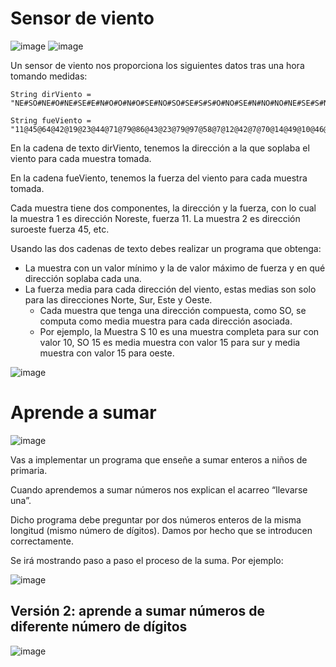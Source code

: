 # Sensor de viento

![image](https://github.com/profeMelola/Programacion-04-2023-24/assets/91023374/a674475b-287d-45bf-b628-d0a8343f0a1e) ![image](https://github.com/profeMelola/Programacion-04-2023-24/assets/91023374/1da16629-0aff-4e81-a1a0-139b6c27f556)



Un sensor de viento nos proporciona los siguientes datos tras una hora tomando medidas:
```
String dirViento = "NE#SO#NE#O#NE#SE#E#N#O#O#N#O#SE#NO#SO#SE#S#S#O#NO#SE#N#NO#NO#NE#SE#S#NO#O#SE#NO#SE#NE#E#NE#NE#SE#NO#SO#E#NE#S#NO#NE#SO#N#NE#SE#SO#NE#S#SE#NO#N#NE#NO#NO#SO#SE#N#NO#NE#N#E#O#E#O#N#NO#N#S#SO#SE#O#NE#N#NO#S#E#SE#NO#SE#E#S#NO#N#SE#SE#SO#NE#N#N#S#SE#S#O#N#SO#O#SE";

String fueViento = "11@45@64@42@19@23@44@71@79@86@43@23@79@97@58@7@12@42@7@70@14@49@10@46@97@60@50@92@60@78@8@64@54@85@14@4@77@7@22@6@58@61@5@3@23@27@41@36@55@91@4@21@49@41@36@55@11@52@38@69@83@20@66@100@88@57@54@30@61@15@78@49@63@89@47@7@2@40@82@78@6@54@100@85@34@16@97@99@69@11@93@65@26@95@78@75@42@55@30@92";

```

En la cadena de texto dirViento, tenemos la dirección a la que soplaba el viento para cada muestra tomada.

En la cadena fueViento, tenemos la fuerza del viento para cada muestra tomada.

Cada muestra tiene dos componentes, la dirección y la fuerza, con lo cual la muestra 1 es dirección Noreste, fuerza 11. La muestra 2 es dirección suroeste fuerza 45, etc.

Usando las dos cadenas de texto debes realizar un programa que obtenga:

- La muestra con un valor mínimo y la de valor máximo de fuerza y en qué dirección soplaba cada una.
- La fuerza media para cada dirección del viento, estas medias son solo para las direcciones Norte, Sur, Este y Oeste.
    - Cada muestra que tenga una dirección compuesta, como SO, se computa como media muestra para cada dirección asociada.
    - Por ejemplo, la Muestra S 10 es una muestra completa para sur con valor 10, SO 15 es media muestra con valor 15 para sur y media muestra con valor 15 para oeste.
 
![image](https://github.com/profeMelola/Programacion-04-2023-24/assets/91023374/80072f5d-c42b-4d84-8bad-d7013eb1be8a)


# Aprende a sumar

![image](https://github.com/profeMelola/Programacion-04-2023-24/assets/91023374/de6f8b54-d9d5-4d9d-b2a3-5e2e5926c31c)


Vas a implementar un programa que enseñe a sumar enteros a niños de primaria.

Cuando aprendemos a sumar números nos explican el acarreo “llevarse una”.

Dicho programa debe preguntar por dos números enteros de la misma longitud (mismo número de dígitos). Damos por hecho que se introducen correctamente.

Se irá mostrando paso a paso el proceso de la suma. Por ejemplo:

![image](https://github.com/profeMelola/Programacion-04-2023-24/assets/91023374/ad6f0c01-8ffe-4f05-be37-a63503502556)

## Versión 2: aprende a sumar números de diferente número de dígitos

![image](https://github.com/profeMelola/Programacion-04-2023-24/assets/91023374/e83076ed-a1d1-42ef-a416-3ac25208c89a)


